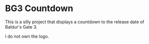 # BG3 Countdown

This is a silly project that displays a countdown to the release date of Baldur's Gate 3.

I do not own the logo.
